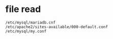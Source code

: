 # file read

```text
/etc/mysql/mariadb.cnf
/etc/apache2/sites-available/000-default.conf
/etc/mysql/my.conf
```

